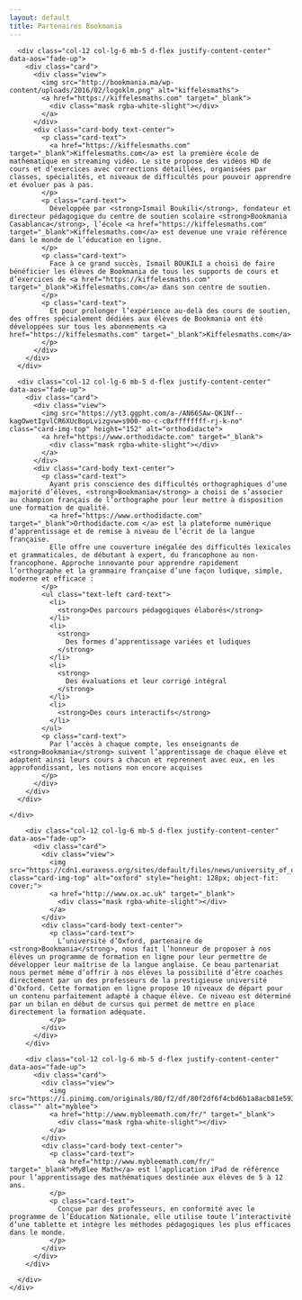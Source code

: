 ```yaml
---
layout: default
title: Partenaires Bookmania
---
```

<main id="partenaire">

  <section class="container mt-4 mt-sm-5 pt-5">
    <div class="row mt-5">

      <div class="col-12 col-lg-6 mb-5 d-flex justify-content-center" data-aos="fade-up">
        <div class="card">
          <div class="view">
            <img src="http://bookmania.ma/wp-content/uploads/2016/02/logoklm.png" alt="kiffelesmaths">
            <a href="https://kiffelesmaths.com" target="_blank">
              <div class="mask rgba-white-slight"></div>
            </a>
          </div>
          <div class="card-body text-center">
            <p class="card-text">
              <a href="https://kiffelesmaths.com" target="_blank">Kiffelesmaths.com</a> est la première école de mathématique en streaming vidéo. Le site propose des vidéos HD de cours et d’exercices avec corrections détaillées, organisées par classes, spécialités, et niveaux de difficultés pour pouvoir apprendre et évoluer pas à pas.
            </p>
            <p class="card-text">
              Développée par <strong>Ismail Boukili</strong>, fondateur et directeur pédagogique du centre de soutien scolaire <strong>Bookmania Casablanca</strong>, l’école <a href="https://kiffelesmaths.com" target="_blank">Kiffelesmaths.com</a> est devenue une vraie référence dans le monde de l’éducation en ligne.
            </p>
            <p class="card-text">
              Face à ce grand succès, Ismail BOUKILI a choisi de faire bénéficier les élèves de Bookmania de tous les supports de cours et d’exercices de <a href="https://kiffelesmaths.com" target="_blank">Kiffelesmaths.com</a> dans son centre de soutien.
            </p>
            <p class="card-text">
              Et pour prolonger l’expérience au-delà des cours de soutien, des offres spécialement dédiées aux élèves de Bookmania ont été développées sur tous les abonnements <a href="https://kiffelesmaths.com" target="_blank">Kiffelesmaths.com</a>
            </p>
          </div>
        </div>
      </div>

      <div class="col-12 col-lg-6 mb-5 d-flex justify-content-center" data-aos="fade-up">
        <div class="card">
          <div class="view">
            <img src="https://yt3.ggpht.com/a-/AN66SAw-QK1Nf--kagOwetIgvlCR6XUcBopLvizgvw=s900-mo-c-c0xffffffff-rj-k-no" class="card-img-top" height="152" alt="orthodidacte">
            <a href="https://www.orthodidacte.com" target="_blank">
              <div class="mask rgba-white-slight"></div>
            </a>
          </div>
          <div class="card-body text-center">
            <p class="card-text">
              Ayant pris conscience des difficultés orthographiques d’une majorité d’élèves, <strong>Bookmania</strong> a choisi de s’associer au champion français de l’orthographe pour leur mettre à disposition une formation de qualité.
              <a href="https://www.orthodidacte.com" target="_blank">Orthodidacte.com </a> est la plateforme numérique d’apprentissage et de remise à niveau de l’écrit de la langue française.
              Elle offre une couverture inégalée des difficultés lexicales et grammaticales, de débutant à expert, du francophone au non-francophone. Approche innovante pour apprendre rapidement l’orthographe et la grammaire française d’une façon ludique, simple, moderne et efficace :
            </p>
            <ul class="text-left card-text">
              <li>
                <strong>Des parcours pédagogiques élaborés</strong>
              </li>
              <li>
                <strong>
                  Des formes d’apprentissage variées et ludiques
                </strong>
              </li>
              <li>
                <strong>
                  Des évaluations et leur corrigé intégral
                </strong>
              </li>
              <li>
                <strong>Des cours interactifs</strong>
              </li>
            </ul>
            <p class="card-text">
              Par l’accès à chaque compte, les enseignants de <strong>Bookmania</strong> suivent l’apprentissage de chaque élève et adaptent ainsi leurs cours à chacun et reprennent avec eux, en les approfondissant, les notions non encore acquises
            </p>
          </div>
        </div>
      </div>

    </div>
  </section>

  <section class="blue-grey lighten-5 pt-5">
    <div class="container">
      <div class="row">

        <div class="col-12 col-lg-6 mb-5 d-flex justify-content-center" data-aos="fade-up">
          <div class="card">
            <div class="view">
              <img src="https://cdn1.euraxess.org/sites/default/files/news/university_of_oxford1.png" class="card-img-top" alt="oxford" style="height: 128px; object-fit: cover;">
              <a href="http://www.ox.ac.uk" target="_blank">
                <div class="mask rgba-white-slight"></div>
              </a>
            </div>
            <div class="card-body text-center">
              <p class="card-text">
                L’université d’Oxford, partenaire de <strong>Bookmania</strong>, nous fait l’honneur de proposer à nos élèves un programme de formation en ligne pour leur permettre de développer leur maîtrise de la langue anglaise. Ce beau partenariat nous permet même d’offrir à nos élèves la possibilité d’être coachés directement par un des professeurs de la prestigieuse université d’Oxford. Cette formation en ligne propose 10 niveaux de départ pour un contenu parfaitement adapté à chaque élève. Ce niveau est déterminé par un bilan en début de cursus qui permet de mettre en place directement la formation adéquate.
              </p>
            </div>
          </div>
        </div>

        <div class="col-12 col-lg-6 mb-5 d-flex justify-content-center" data-aos="fade-up">
          <div class="card">
            <div class="view">
              <img src="https://i.pinimg.com/originals/80/f2/df/80f2df6f4cbd6b1a8acb81e593480df8.jpg" class="" alt="myblee">
              <a href="http://www.mybleemath.com/fr/" target="_blank">
                <div class="mask rgba-white-slight"></div>
              </a>
            </div>
            <div class="card-body text-center">
              <p class="card-text">
                <a href="http://www.mybleemath.com/fr/" target="_blank">MyBlee Math</a> est l’application iPad de référence pour l’apprentissage des mathématiques destinée aux élèves de 5 à 12 ans.
              </p>
              <p class="card-text">
                Conçue par des professeurs, en conformité avec le programme de l’Education Nationale, elle utilise toute l’interactivité d’une tablette et intègre les méthodes pédagogiques les plus efficaces dans le monde.
              </p>
            </div>
          </div>
        </div>

      </div>
    </div>
  </section>

</main>

